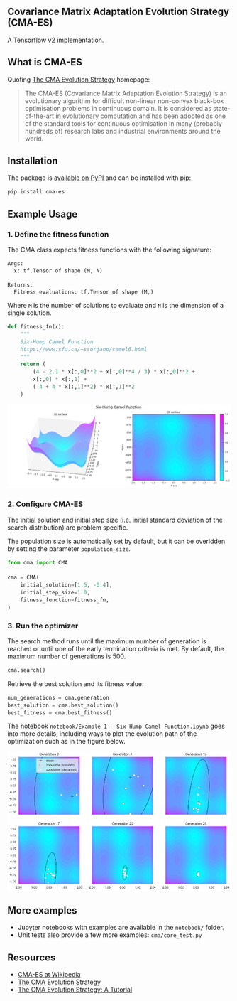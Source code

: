 Covariance Matrix Adaptation Evolution Strategy (CMA-ES)
--------------------------------------------------------

A Tensorflow v2 implementation.

## What is CMA-ES

Quoting [The CMA Evolution Strategy][1] homepage:

> The CMA-ES (Covariance Matrix Adaptation Evolution Strategy) is an evolutionary algorithm for difficult non-linear non-convex black-box optimisation problems in continuous domain. It is considered as state-of-the-art in evolutionary computation and has been adopted as one of the standard tools for continuous optimisation in many (probably hundreds of) research labs and industrial environments around the world. 

## Installation

The package is [available on PyPI](https://pypi.org/project/cma-es/) and can be installed with pip:

```sh
pip install cma-es
```

## Example Usage

### 1. Define the fitness function

The CMA class expects fitness functions with the following signature:

```    
Args:
  x: tf.Tensor of shape (M, N)

Returns:
  Fitness evaluations: tf.Tensor of shape (M,)
```

Where `M` is the number of solutions to evaluate and `N` is the dimension of a single solution.

```python
def fitness_fn(x):
    """
    Six-Hump Camel Function
    https://www.sfu.ca/~ssurjano/camel6.html
    """
    return (
        (4 - 2.1 * x[:,0]**2 + x[:,0]**4 / 3) * x[:,0]**2 +
        x[:,0] * x[:,1] +
        (-4 + 4 * x[:,1]**2) * x[:,1]**2
    )
```

![Figure1: Six-Hump Camel Function](six_hump_camel_fn.png?raw=true)

### 2. Configure CMA-ES

The initial solution and initial step size (i.e. initial standard deviation of the search distribution) are problem specific.

The population size is automatically set by default, but it can be overidden by setting the parameter `population_size`.

```python
from cma import CMA

cma = CMA(
    initial_solution=[1.5, -0.4],
    initial_step_size=1.0,
    fitness_function=fitness_fn,
)
```

### 3. Run the optimizer

The search method runs until the maximum number of generation is reached or until one of the early termination criteria is met. By default, the maximum number of generations is 500.

```python
cma.search()
```

Retrieve the best solution and its fitness value:

```python
num_generations = cma.generation
best_solution = cma.best_solution()
best_fitness = cma.best_fitness()
```

The notebook `notebook/Example 1 - Six Hump Camel Function.ipynb` goes into more details, including ways to plot the evolution path of the optimization such as in the figure below.

![Figure 2: Optimization path](cma_trace.png?raw=true)

## More examples

- Jupyter notebooks with examples are available in the `notebook/` folder.
- Unit tests also provide a few more examples: `cma/core_test.py`

## Resources

- [CMA-ES at Wikipedia][3]
- [The CMA Evolution Strategy][1]
- [The CMA Evolution Strategy: A Tutorial][2]

[1]: http://cma.gforge.inria.fr/
[2]: https://arxiv.org/abs/1604.00772
[3]: https://en.wikipedia.org/wiki/CMA-ES
